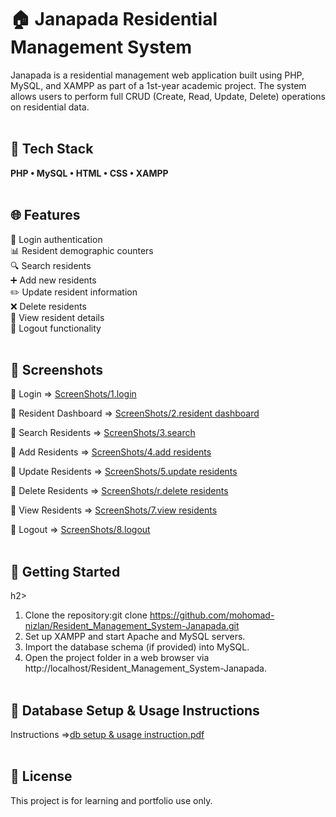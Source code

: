 <h1>🏠 Janapada Residential Management System</h1>
Janapada is a residential management web application built using PHP, MySQL, and XAMPP as part of a 1st-year academic project. The system allows users to perform full CRUD (Create, Read, Update, Delete) operations on residential data.<br><br>


<h2>🔧 Tech Stack</h2>
<b>PHP • MySQL • HTML • CSS • XAMPP</b><br><br>


<h2>🌐 Features</h2>

🔐 Login authentication<br>
📊 Resident demographic counters<br>
🔍 Search residents<br>
➕ Add new residents<br>
✏️ Update resident information<br>
❌ Delete residents<br>
👀 View resident details<br>
🚪 Logout functionality<br><br>


<h2>📸 Screenshots</h2>

🔹 Login => [ScreenShots/1.login](https://github.com/mohomad-nizlan/Resident_Management_System-Janapada/tree/main/4.%20Screenshots%20of%20the%20working%20module/ScreenShots/1.%20login)

🔹 Resident Dashboard => [ScreenShots/2.resident dashboard](https://github.com/mohomad-nizlan/Resident_Management_System-Janapada/tree/main/4.%20Screenshots%20of%20the%20working%20module/ScreenShots/2.%20resident%20dashboard)

🔹 Search Residents => [ScreenShots/3.search](https://github.com/mohomad-nizlan/Resident_Management_System-Janapada/tree/main/4.%20Screenshots%20of%20the%20working%20module/ScreenShots/3.%20search)

🔹 Add Residents => [ScreenShots/4.add residents](https://github.com/mohomad-nizlan/Resident_Management_System-Janapada/tree/main/4.%20Screenshots%20of%20the%20working%20module/ScreenShots/4.%20add%20residents)

🔹 Update Residents => [ScreenShots/5.update residents](https://github.com/mohomad-nizlan/Resident_Management_System-Janapada/tree/main/4.%20Screenshots%20of%20the%20working%20module/ScreenShots/5.%20update%20residents)

🔹 Delete Residents => [ScreenShots/r.delete residents](https://github.com/mohomad-nizlan/Resident_Management_System-Janapada/tree/main/4.%20Screenshots%20of%20the%20working%20module/ScreenShots/6.%20delete%20residents)


🔹 View Residents => [ScreenShots/7.view residents](https://github.com/mohomad-nizlan/Resident_Management_System-Janapada/tree/main/4.%20Screenshots%20of%20the%20working%20module/ScreenShots/7.%20view%20residents)

🔹 Logout => [ScreenShots/8.logout](https://github.com/mohomad-nizlan/Resident_Management_System-Janapada/tree/main/4.%20Screenshots%20of%20the%20working%20module/ScreenShots/8.%20logout)<br><br>



<h2>🚀 Getting Started</h2>h2>

1. Clone the repository:git clone https://github.com/mohomad-nizlan/Resident_Management_System-Janapada.git
2. Set up XAMPP and start Apache and MySQL servers.
3. Import the database schema (if provided) into MySQL.
4. Open the project folder in a web browser via http://localhost/Resident_Management_System-Janapada.<br><br>


<h2>📅 Database Setup & Usage Instructions</h2>

Instructions =>[db setup & usage instruction.pdf](https://github.com/mohomad-nizlan/Resident_Management_System-Janapada/blob/main/3.%20Database%20setup%20%26%20Usage%20instructions/db%20setup%20%26%20usage%20instruction.pdf)<br><br>


<h2>📝 License</h2>

This project is for learning and portfolio use only.
